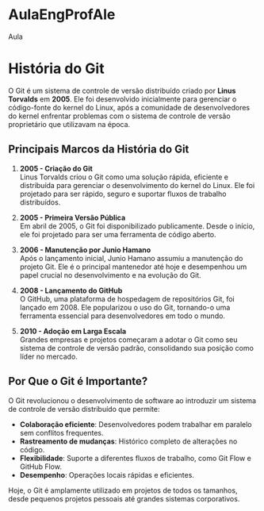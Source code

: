 # AulaEngProfAle
Aula

# História do Git

O Git é um sistema de controle de versão distribuído criado por **Linus Torvalds** em **2005**. Ele foi desenvolvido inicialmente para gerenciar o código-fonte do kernel do Linux, após a comunidade de desenvolvedores do kernel enfrentar problemas com o sistema de controle de versão proprietário que utilizavam na época.

## Principais Marcos da História do Git

1. **2005 - Criação do Git**  
   Linus Torvalds criou o Git como uma solução rápida, eficiente e distribuída para gerenciar o desenvolvimento do kernel do Linux. Ele foi projetado para ser rápido, seguro e suportar fluxos de trabalho distribuídos.

2. **2005 - Primeira Versão Pública**  
   Em abril de 2005, o Git foi disponibilizado publicamente. Desde o início, ele foi projetado para ser uma ferramenta de código aberto.

3. **2006 - Manutenção por Junio Hamano**  
   Após o lançamento inicial, Junio Hamano assumiu a manutenção do projeto Git. Ele é o principal mantenedor até hoje e desempenhou um papel crucial no desenvolvimento e na evolução do Git.

4. **2008 - Lançamento do GitHub**  
   O GitHub, uma plataforma de hospedagem de repositórios Git, foi lançado em 2008. Ele popularizou o uso do Git, tornando-o uma ferramenta essencial para desenvolvedores em todo o mundo.

5. **2010 - Adoção em Larga Escala**  
   Grandes empresas e projetos começaram a adotar o Git como seu sistema de controle de versão padrão, consolidando sua posição como líder no mercado.

## Por Que o Git é Importante?

O Git revolucionou o desenvolvimento de software ao introduzir um sistema de controle de versão distribuído que permite:

- **Colaboração eficiente**: Desenvolvedores podem trabalhar em paralelo sem conflitos frequentes.
- **Rastreamento de mudanças**: Histórico completo de alterações no código.
- **Flexibilidade**: Suporte a diferentes fluxos de trabalho, como Git Flow e GitHub Flow.
- **Desempenho**: Operações locais rápidas e eficientes.

Hoje, o Git é amplamente utilizado em projetos de todos os tamanhos, desde pequenos projetos pessoais até grandes sistemas corporativos.

